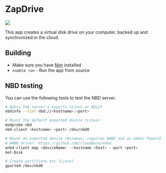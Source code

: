 # ZapDrive

![](https://img.shields.io/badge/status-incomplete-lightgrey.svg)

This app creates a virtual disk drive on your computer, backed up and synchronized in the cloud.

## Building

- Make sure you have [Nim](https://nim-lang.org) installed
- `nimble run` - Run the app from source

## NBD testing

You can use the following tools to test the NBD server.

```bash
# Query the server's exports (Linux or WSL2)
nbdinfo --list nbd://<hostname>:<port>

# Mount the default exported device (Linux)
modprobe nbd
nbd-client <hostname> <port> /dev/nbd0

# Mount an exported device (Windows, requires WNBD and an admin PowerShell)
# WNBD driver: https://github.com/cloudbase/wnbd
wnbd-client map <deviceName> --hostname <host> --port <port>
Get-Disk

# Create partitions etc (Linux)
gparted /dev/nbd0
```